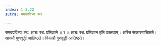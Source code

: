 ```yaml
---
index: 1.3.22
sutra: समवप्रविभ्यः स्थः

---
```

 समवप्रविभ्यः स्थः आङः स्थः प्रतिज्ञाने ॥ 1 ॥ आङः स्थः प्रतिज्ञान इति वक्तव्यम्। अस्ति सकारमातिष्ठते। आगमौ गुणवृद्धी आतिष्ठते। विकारौ गुणवृद्धी आतिष्ठते। 